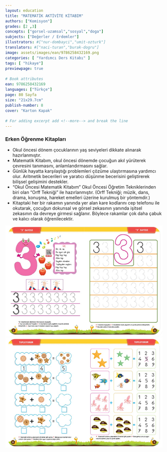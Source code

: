 ```yaml
---
layout: education
title: "MATEMATİK AKTİVİTE KİTABIM"
authors: ["Komisyon"]
grades: [2 ,3]
concepts: ["gorsel-uzamsal","sosyal","doga"]
subjects: ["Değerler / Erdemler"]
illustrators: #["nur-dombayci","umit-ozturk"]
translators: #["naci-turan","burak-dogru"]
image: assets/images/ean/9786258432169.png
categories: [ "Yardımcı Ders Kitabı" ]
tags: [ "hikaye"]
previewpage: true

# Book attributes
ean: 9786258432169
languages: ["Türkçe"]
page: 80 Sayfa
size: "21x29.7cm"
publish-number: 8
cover: "Karton Kapak"

# For adding excerpt add <!--more--> and break the line
---
```

<!--more--> 

### Erken Öğrenme Kitapları
- Okul öncesi dönem çocuklarının yaş seviyeleri dikkate alınarak hazırlanmıştır.
- Matematik Kitabım, okul öncesi dönemde çocuğun akıl yürüterek çevresini tanımasını, anlamlandırmasını sağlar.
- Günlük hayatta karşılaştığı problemleri çözüme ulaştırmasına yardımcı olur. Aritmetik becerileri ve yaratıcı düşünme becerisini geliştirerek bilişsel gelişimini destekler.
- “Okul Öncesi Matematik Kitabım” Okul Öncesi Öğretim Tekniklerinden biri olan “Orff Tekniği” ile hazırlanmıştır. (Orff Tekniği; müzik, dans, drama, konuşma, hareket  emelleri üzerine kurulmuş bir yöntemdir.)
- Kitaptaki her bir rakamın yanında yer alan kare kodlarını cep telefonu ile okutarak, çocuğun dokunsal ve görsel zekasının yanında işitsel zekasının da devreye girmesi sağlanır. Böylece rakamlar çok daha çabuk ve kalıcı olarak öğrenilecektir.

<div class="container">
  <div class="row">
    <div class="col-12">
      <img src="/assets/images/educations/matematik-aktivite-kitabim/matematik-ornek-sayfa.jpg" alt="">
    </div>
    <div class="col-12">
      <img src="/assets/images/educations/matematik-aktivite-kitabim/matematik-ornek-sayfa1.jpg" alt="">
    </div>
      </div>
        </div>